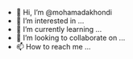 - 👋 Hi, I’m @mohamadakhondi
- 👀 I’m interested in ...
- 🌱 I’m currently learning ...
- 💞️ I’m looking to collaborate on ...
- 📫 How to reach me ...

<!---
mohamadakhondi/mohamadakhondi is a ✨ special ✨ repository because its `README.md` (this file) appears on your GitHub profile.
You can click the Preview link to take a look at your changes.
--->
